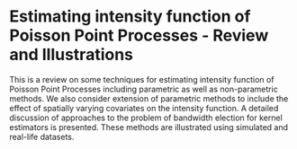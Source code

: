 # Estimating intensity function of Poisson Point Processes - Review and Illustrations

This is a review on some techniques for estimating intensity function of Poisson Point Processes including parametric as well as non-parametric methods. We also consider extension of parametric methods to include the effect of spatially varying covariates on the intensity function. A detailed discussion of approaches to the problem of bandwidth election for kernel estimators is presented. These methods are illustrated using simulated and real-life datasets.
